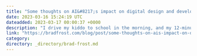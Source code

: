 ```yaml
---
title: "Some thoughts on AI&#8217;s impact on digital design and development"
date: 2023-03-16 15:24:19 UTC
dateadded: 2023-03-17 00:00:37 +0000
description: "I drive my kiddo to school in the morning, and my 12-minute return trip home is a fruitful time to think and prepare for my day. I had the realization that my little drive home is a nice window of […]"
link: "https://bradfrost.com/blog/post/some-thoughts-on-ais-impact-on-digital-design-and-development/"
category:
directory: _directory/brad-frost.md
---
```

